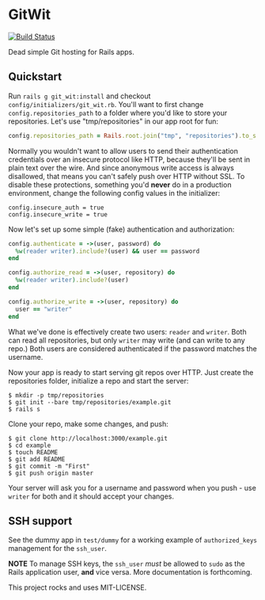 # GitWit

[![Build Status](https://travis-ci.org/xdissent/git_wit.png?branch=master)](https://travis-ci.org/xdissent/git_wit)

Dead simple Git hosting for Rails apps.

## Quickstart

Run `rails g git_wit:install` and checkout `config/initializers/git_wit.rb`.
You'll want to first change `config.repositories_path` to a folder where you'd
like to store your repositories. Let's use "tmp/repositories" in our app root
for fun:

```ruby
config.repositories_path = Rails.root.join("tmp", "repositories").to_s
```

Normally you wouldn't want to allow users to send their authentication 
credentials over an insecure protocol like HTTP, because they'll be sent in 
plain text over the wire. And since anonymous write access is always disallowed,
that means you can't safely push over HTTP without SSL. To disable these 
protections, something you'd **never** do in a production environment, change
the following config values in the initializer:

```
config.insecure_auth = true
config.insecure_write = true
```

Now let's set up some simple (fake) authentication and authorization:

```ruby
config.authenticate = ->(user, password) do
  %w(reader writer).include?(user) && user == password
end

config.authorize_read = ->(user, repository) do
  %w(reader writer).include?(user)
end

config.authorize_write = ->(user, repository) do
  user == "writer"
end
```

What we've done is effectively create two users: `reader` and `writer`. Both can
read all repositories, but only `writer` may write (and can write to any repo.)
Both users are considered authenticated if the password matches the username.

Now your app is ready to start serving git repos over HTTP. Just create the 
repositories folder, initialize a repo and start the server:

```console
$ mkdir -p tmp/repositories
$ git init --bare tmp/repositories/example.git
$ rails s
```

Clone your repo, make some changes, and push:

```console
$ git clone http://localhost:3000/example.git
$ cd example
$ touch README
$ git add README
$ git commit -m "First"
$ git push origin master
```

Your server will ask you for a username and password when you push - use 
`writer` for both and it should accept your changes.

## SSH support

See the dummy app in `test/dummy` for a working example of `authorized_keys` 
management for the `ssh_user`.

**NOTE** To manage SSH keys, the `ssh_user` *must* be allowed to `sudo` as the
Rails application user, **and** vice versa. More documentation is forthcoming.


This project rocks and uses MIT-LICENSE.